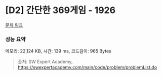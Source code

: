 # [D2] 간단한 369게임 - 1926 

[문제 링크](https://swexpertacademy.com/main/code/problem/problemDetail.do?contestProbId=AV5PTeo6AHUDFAUq) 

### 성능 요약

메모리: 22,124 KB, 시간: 139 ms, 코드길이: 965 Bytes



> 출처: SW Expert Academy, https://swexpertacademy.com/main/code/problem/problemList.do